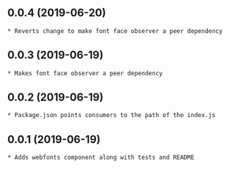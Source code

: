 ## 0.0.4 (2019-06-20)
	* Reverts change to make font face observer a peer dependency

## 0.0.3 (2019-06-19)
	* Makes font face observer a peer dependency

## 0.0.2 (2019-06-19)
	* Package.json points consumers to the path of the index.js

## 0.0.1 (2019-06-19)
	* Adds webfonts component along with tests and README
